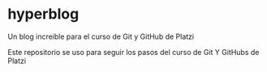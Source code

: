 # hyperblog
Un blog increible para el curso de Git y GitHub de Platzi

Este repositorio se uso para seguir los pasos del curso de Git Y GitHubs de Platzi
